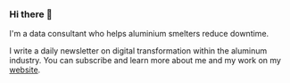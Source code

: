 ### Hi there 👋

I'm a data consultant who helps aluminium smelters reduce downtime.

I write a daily newsletter on digital transformation within the aluminum industry. You can subscribe and learn more about me and my work on my [website](https://gontcharov.eu).
